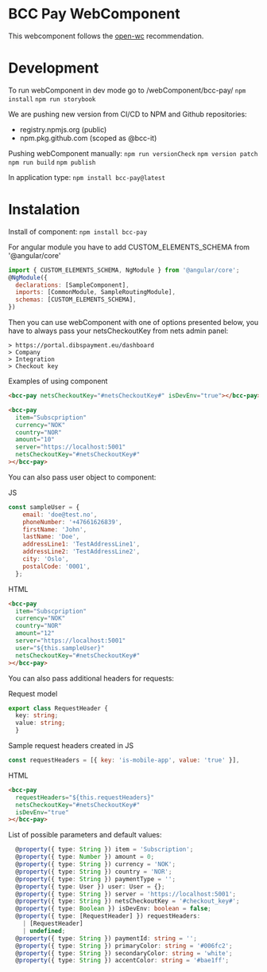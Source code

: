 # BCC Pay WebComponent

This webcomponent follows the [open-wc](https://github.com/open-wc/open-wc) recommendation.

# Development

To run webComponent in dev mode go to /webComponent/bcc-pay/
`npm install`
`npm run storybook`

We are pushing new version from CI/CD to NPM and Github repositories:

- registry.npmjs.org (public)
- npm.pkg.github.com (scoped as @bcc-it)

Pushing webComponent manually:
`npm run versionCheck`
`npm version patch`
`npm run build`
`npm publish`

In application type:
`npm install bcc-pay@latest`

# Instalation

Install of component:
`npm install bcc-pay`

For angular module you have to add CUSTOM_ELEMENTS_SCHEMA from '@angular/core'

```JavaScript
import { CUSTOM_ELEMENTS_SCHEMA, NgModule } from '@angular/core';
@NgModule({
  declarations: [SampleComponent],
  imports: [CommonModule, SampleRoutingModule],
  schemas: [CUSTOM_ELEMENTS_SCHEMA],
})
```

Then you can use webComponent with one of options presented below, you have to always pass your netsCheckoutKey from nets admin panel:

```
> https://portal.dibspayment.eu/dashboard
> Company
> Integration
> Checkout key
```

Examples of using component

```html
<bcc-pay netsCheckoutKey="#netsCheckoutKey#" isDevEnv="true"></bcc-pay>

<bcc-pay
  item="Subscpription"
  currency="NOK"
  country="NOR"
  amount="10"
  server="https://localhost:5001"
  netsCheckoutKey="#netsCheckoutKey#"
></bcc-pay>
```

You can also pass user object to component:

JS

```JavaScript
const sampleUser = {
    email: 'doe@test.no',
    phoneNumber: '+47661626839',
    firstName: 'John',
    lastName: 'Doe',
    addressLine1: 'TestAddressLine1',
    addressLine2: 'TestAddressLine2',
    city: 'Oslo',
    postalCode: '0001',
  };
```

HTML

```html
<bcc-pay
  item="Subscpription"
  currency="NOK"
  country="NOR"
  amount="12"
  server="https://localhost:5001"
  user="${this.sampleUser}"
  netsCheckoutKey="#netsCheckoutKey#"
></bcc-pay>
```

You can also pass additional headers for requests:

Request model

```TypeScript
export class RequestHeader {
  key: string;
  value: string;
  }
```

Sample request headers created in JS

```Javascript
const requestHeaders = [{ key: 'is-mobile-app', value: 'true' }],
```

HTML

```html
<bcc-pay
  requestHeaders="${this.requestHeaders}"
  netsCheckoutKey="#netsCheckoutKey#"
  isDevEnv="true"
></bcc-pay>
```

List of possible parameters and default values:

```Typescript
  @property({ type: String }) item = 'Subscription';
  @property({ type: Number }) amount = 0;
  @property({ type: String }) currency = 'NOK';
  @property({ type: String }) country = 'NOR';
  @property({ type: String }) paymentType = '';
  @property({ type: User }) user: User = {};
  @property({ type: String }) server = 'https://localhost:5001';
  @property({ type: String }) netsCheckoutKey = '#checkout_key#';
  @property({ type: Boolean }) isDevEnv: boolean = false;
  @property({ type: [RequestHeader] }) requestHeaders:
    | [RequestHeader]
    | undefined;
  @property({ type: String }) paymentId: string = '';
  @property({ type: String }) primaryColor: string = '#006fc2';
  @property({ type: String }) secondaryColor: string = 'white';
  @property({ type: String }) accentColor: string = '#bae1ff';
```
